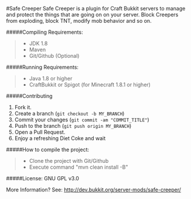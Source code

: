 #Safe Creeper
Safe Creeper is a plugin for Craft Bukkit servers to manage and protect the things that are going on on your server. Block Creepers from exploding, block TNT, modify mob behavior and so on.

#####Compiling Requirements:
>- JDK 1.8
>- Maven
>- Git/Github (Optional)

#####Running Requirements:
>- Java 1.8 or higher
>- CraftBukkit or Spigot (for Minecraft 1.8.1 or higher)

#####Contributing
1. Fork it.
2. Create a branch (`git checkout -b MY_BRANCH`)
3. Commit your changes (`git commit -am "COMMIT_TITLE"`)
4. Push to the branch (`git push origin MY_BRANCH`)
5. Open a Pull Request.
6. Enjoy a refreshing Diet Coke and wait

#####How to compile the project:
>- Clone the project with Git/Github
>- Execute command "mvn clean install -B"

#####License: 
GNU GPL v3.0

More Information? See: http://dev.bukkit.org/server-mods/safe-creeper/